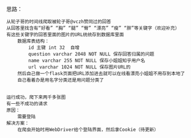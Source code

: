 思路：

    从轮子哥的时间线爬取被轮子哥@vczh赞同过的回答
    从回答里找含有“好看” “胸” “腿” “臀” “漂亮” “瘦” “胖”等关键字（欢迎补充）
    有这些关键字的回答里面的图片的URL统统存到数据库里面
        数据库表结构：
            id 主键 int 32  自增
            question varchar 2048 NOT NULL 保存回答归属的问题
            name varchar 255 NOT NULL 保存小姐姐知乎用户名
            url varchar 1024 NOT NULL 保存图片URL的
        然后自己做一个flask页面把URL添加进去就可以在线看漂亮小姐姐不用存到本地了
        自己看着办是用名字分类还是用问题分类了
    

    运行成功，爬下来两千多张图
    有一些不成功的请求
    原因：
        需要登陆
    解决方案：
        在爬虫开始时用WebDriver给个登陆界面，然后拿Cookie（待更新）
